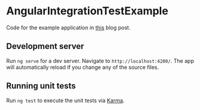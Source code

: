 # AngularIntegrationTestExample

Code for the example application in [this](https://dev.to/cjcoops/how-to-write-simple-angular-integration-tests-with-spectator-1i1b) blog post.

## Development server

Run `ng serve` for a dev server. Navigate to `http://localhost:4200/`. The app will automatically reload if you change any of the source files.

## Running unit tests

Run `ng test` to execute the unit tests via [Karma](https://karma-runner.github.io).

